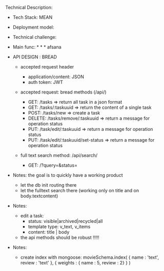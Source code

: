 
Technical Description:
- Tech Stack: MEAN 
- Deployment model: 
- Technical challenge: 
- Main func: 
    * 
    * 
    * 
afsana
- API DESIGN : BREAD 
    + accepted request header
        * application/content: JSON
        * auth token: JWT

    + accepted request: bread methods (/api/)
        * GET:      /tasks  => return all task in a json format
        * GET:      /tasks/:taskuuid => return the content of a single task
        * POST:     /tasks/new => create a task
        * DELETE:   /tasks/remove/:taskuuid => return a message for operation status   
        * PUT:      /task/edit/:taskuuid => return a message for operation status 
        * PUT:      /task/edit/:taskuuid/set-status => return a message for operation status 

    + full text search method: /api/search/
        * GET:  /?query=&status=


- Notes: the goal is to quickly have a working product
    * let the db init routing there
    * let the fulltext search there (working only on title and on body.textcontent)

- Notes:
    + edit a task: 
        * status: visible|archived|recycled|all
        * template type: v_text, v_items
        * content: title | body
    + the api methods should be robust !!!!!

- Notes:
    * create index with mongoose: movieSchema.index(
        { name : 'text', review : 'text' },
        { weights : { name : 5, review : 2} }
    )